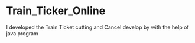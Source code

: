 # Train_Ticker_Online
I developed the Train Ticket cutting and Cancel develop by with the help of java program
